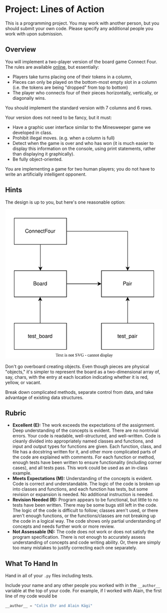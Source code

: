# Project: Lines of Action
This is a programming project. You may work with another person, but you should submit your own code. Please specify any additional people you work with upon submission.

## Overview
You will implement a two-player version of the board game Connect Four. The rules are available [online](https://en.wikipedia.org/wiki/Connect_Four), but essentially:
- Players take turns placing one of their tokens in a column,
- Pieces can only be played on the bottom-most empty slot in a column (i.e. the tokens are being "dropped" from top to bottom)
- The player who connects four of their pieces horizontally, vertically, or diagonally wins.

You should implement the standard version with 7 columns and 6 rows.

Your version does not need to be fancy, but it must:

- Have a graphic user interface similar to the Minesweeper game we developed in class.
- Prohibit illegal moves. (e.g. when a column is full)
- Detect when the game is over and who has won (it is much easier to display this information on the console, using print statements, rather than displaying it graphically).
- Be fully object-oriented.

You are implementing a game for two human players; you do not have to write an artificially intelligent opponent.

## Hints
The design is up to you, but here's one reasonable option:

![](connectfour.drawio.svg)

Don't go overboard creating objects. Even though pieces are physical "objects," it's simpler to represent the board as a two-dimensional array of, say, chars, with the entry at each location indicating whether it is red, yellow, or vacant.

Break down complicated methods, separate control from data, and take advantage of existing data structures.

## Rubric

- **Excellent (E):** The work exceeds the expectations of the assignment. Deep understanding of the concepts is evident. There are no nontrivial errors. Your code is readable, well-structured, and well-written. Code is cleanly divided into appropriately named classes and functions, and input and output types for functions are given. Each function, class, and file has a docstring written for it, and other more complicated parts of the code are explained with comments. For each function or method, enough tests have been written to ensure functionality (including corner cases), and all tests pass. This work could be used as an in-class example.
- **Meets Expectations (M):** Understanding of the concepts is evident. Code is correct and understandable. The logic of the code is broken up into classes and functions, and each function has tests, but some revision or expansion is needed. No additional instruction is needed.
- **Revision Needed (R):** Program appears to be functional, but little to no tests have been written. There may be some bugs still left in the code. The logic of the code is difficult to follow; classes aren't used, or there aren't enough functions, or the functions/classes are not breaking up the code in a logical way. The code shows only partial understanding of concepts and needs further work or more review.
- **Not Assessable (N):** The code does not work or does not satisfy the program specification. There is not enough to accurately assess understanding of concepts and code writing ability. Or, there are simply too many mistakes to justify correcting each one separately.

## What To Hand In

Hand in all of your `.py` files including tests.

Include your name and any other people you worked with in the `__author__` variable at the top of your code. For example, if I worked with Alain, the first line of my code would be
```python
__author__ = "Colin Ehr and Alain Kägi"
```
